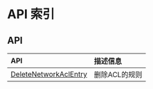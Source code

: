 # API 索引

## API

| API | 描述信息 |
|:---|:---|
|[DeleteNetworkAclEntry](api/vpc2.0-api/delete_network_acl_entry)|删除ACL的规则|
